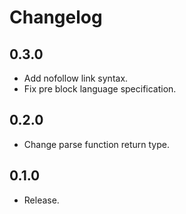 # Changelog

## 0.3.0

- Add nofollow link syntax.
- Fix pre block language specification.

## 0.2.0

- Change parse function return type.

## 0.1.0

- Release.
